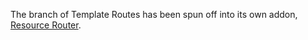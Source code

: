 The branch of Template Routes has been spun off into its own addon, [Resource Router](https://github.com/rsanchez/resource_router).